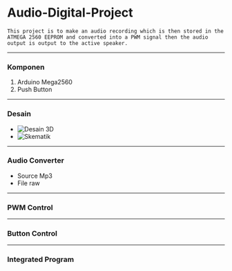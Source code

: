 # Audio-Digital-Project

```This project is to make an audio recording which is then stored in the ATMEGA 2560 EEPROM and converted into a PWM signal then the audio output is output to the active speaker.```

---
### Komponen
1. Arduino Mega2560
2. Push Button
---
### Desain
- ![Desain 3D](https://github.com/HaqifalHS/Audio-Digital-Project/issues/3#issuecomment-2095189850)
- ![Skematik](https://github.com/HaqifalHS/Audio-Digital-Project/issues/7#issuecomment-2106579813)
---

### Audio Converter
- Source Mp3
- File raw
---

### PWM Control

---

### Button Control

---

### Integrated Program

